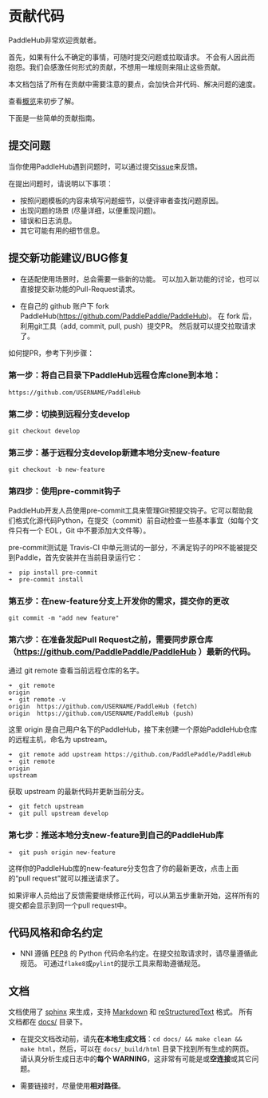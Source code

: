 # 贡献代码

PaddleHub非常欢迎贡献者。

首先，如果有什么不确定的事情，可随时提交问题或拉取请求。 不会有人因此而抱怨。我们会感激任何形式的贡献，不想用一堆规则来阻止这些贡献。

本文档包括了所有在贡献中需要注意的要点，会加快合并代码、解决问题的速度。

查看[概览](../overview.md)来初步了解。

下面是一些简单的贡献指南。

## 提交问题

当你使用PaddleHub遇到问题时，可以通过提交[issue](https://github.com/PaddlePaddle/PaddleHub/issues)来反馈。

在提出问题时，请说明以下事项：

* 按照问题模板的内容来填写问题细节，以便评审者查找问题原因。
* 出现问题的场景 (尽量详细，以便重现问题)。
* 错误和日志消息。
* 其它可能有用的细节信息。

## 提交新功能建议/BUG修复

* 在适配使用场景时，总会需要一些新的功能。 可以加入新功能的讨论，也可以直接提交新功能的Pull-Request请求。

* 在自己的 github 账户下 fork PaddleHub(https://github.com/PaddlePaddle/PaddleHub)。 在 fork 后， 利用git工具（add, commit, pull, push）提交PR。 然后就可以提交拉取请求了。

如何提PR，参考下列步骤：

### 第一步：将自己目录下PaddleHub远程仓库clone到本地：

```
https://github.com/USERNAME/PaddleHub
```

### 第二步：切换到远程分支develop

```
git checkout develop
```

### 第三步：基于远程分支develop新建本地分支new-feature

```
git checkout -b new-feature
```

### 第四步：使用pre-commit钩子

PaddleHub开发人员使用pre-commit工具来管理Git预提交钩子。它可以帮助我们格式化源代码Python，在提交（commit）前自动检查一些基本事宜（如每个文件只有一个 EOL，Git 中不要添加大文件等）。

pre-commit测试是 Travis-CI 中单元测试的一部分，不满足钩子的PR不能被提交到Paddle，首先安装并在当前目录运行它：

```shell
➜  pip install pre-commit
➜  pre-commit install
```


### 第五步：在new-feature分支上开发你的需求，提交你的更改

```
git commit -m "add new feature"
```

### 第六步：在准备发起Pull Request之前，需要同步原仓库（https://github.com/PaddlePaddle/PaddleHub ）最新的代码。

通过 git remote 查看当前远程仓库的名字。

```shell
➜  git remote
origin
➜  git remote -v
origin	https://github.com/USERNAME/PaddleHub (fetch)
origin	https://github.com/USERNAME/PaddleHub (push)
```

这里 origin 是自己用户名下的PaddleHub，接下来创建一个原始PaddleHub仓库的远程主机，命名为 upstream。
```shell
➜  git remote add upstream https://github.com/PaddlePaddle/PaddleHub
➜  git remote
origin
upstream
```

获取 upstream 的最新代码并更新当前分支。
```shell
➜  git fetch upstream
➜  git pull upstream develop
```

### 第七步：推送本地分支new-feature到自己的PaddleHub库

```
➜  git push origin new-feature
```

这样你的PaddleHub库的new-feature分支包含了你的最新更改，点击上面的“pull request”就可以推送请求了。

如果评审人员给出了反馈需要继续修正代码，可以从第五步重新开始，这样所有的提交都会显示到同一个pull request中。

## 代码风格和命名约定

* NNI 遵循 [PEP8](https://www.python.org/dev/peps/pep-0008/) 的 Python 代码命名约定。在提交拉取请求时，请尽量遵循此规范。 可通过`flake8`或`pylint`的提示工具来帮助遵循规范。

## 文档

文档使用了 [sphinx](http://sphinx-doc.org/) 来生成，支持 [Markdown](https://guides.github.com/features/mastering-markdown/) 和 [reStructuredText](http://www.sphinx-doc.org/en/master/usage/restructuredtext/basics.html) 格式。 所有文档都在 [docs/](../docs) 目录下。

* 在提交文档改动前，请先**在本地生成文档**：`cd docs/ && make clean && make html`，然后，可以在 `docs/_build/html` 目录下找到所有生成的网页。 请认真分析生成日志中的**每个 WARNING**，这非常有可能是或**空连接**或其它问题。

* 需要链接时，尽量使用**相对路径**。

